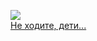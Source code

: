 ![](/books/sf_heroic/Сергей%20Удалин/Не%20ходите,%20дети....jpg)  
[Не ходите, дети...](/books/sf_heroic/Сергей%20Удалин/Не%20ходите,%20дети...)
